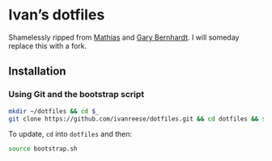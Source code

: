 # Ivan’s dotfiles
Shamelessly ripped from [Mathias](https://github.com/mathiasbynens/dotfiles)
and [Gary Bernhardt](https://github.com/garybernhardt/dotfiles).
I will someday replace this with a fork.

## Installation

### Using Git and the bootstrap script

```bash
mkdir ~/dotfiles && cd $_
git clone https://github.com/ivanreese/dotfiles.git && cd dotfiles && source bootstrap.sh
```

To update, `cd` into `dotfiles` and then:

```bash
source bootstrap.sh
```